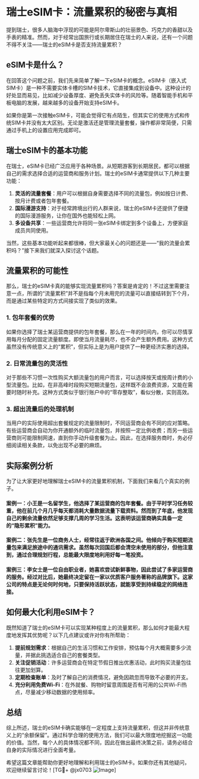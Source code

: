 # 瑞士eSIM卡：流量累积的秘密与真相

提到瑞士，很多人脑海中浮现的可能是阿尔卑斯山的壮丽景色、巧克力的香甜以及手表的精准。然而，对于经常出国旅行或长期居住在瑞士的人来说，还有一个问题不得不关注——瑞士的eSIM卡是否支持流量累积？

## eSIM卡是什么？

在回答这个问题之前，我们先来简单了解一下eSIM卡的概念。eSIM卡（嵌入式SIM卡）是一种不需要实体卡槽的SIM卡技术，它直接集成到设备中。这种设计的好处显而易见，比如减少设备厚度、避免丢失实体卡的风险等。随着智能手机和平板电脑的发展，越来越多的设备开始支持eSIM卡。

如果你是第一次接触eSIM卡，可能会觉得它有点陌生，但其实它的使用方式和传统SIM卡并没有太大区别。无论是激活还是管理流量套餐，操作都非常简便，只需通过手机上的设置应用完成即可。

## 瑞士eSIM卡的基本功能

在瑞士，eSIM卡已经广泛应用于各种场景。从短期游客到长期居民，都可以根据自己的需求选择合适的运营商和服务计划。瑞士的eSIM卡通常提供以下几种主要功能：

1. **灵活的流量套餐**：用户可以根据自身需要选择不同的流量包，例如按日计费、按月计费或者包年套餐。
2. **国际漫游支持**：对于经常跨境出行的人群来说，瑞士的eSIM卡还提供了便捷的国际漫游服务，让你在国外也能轻松上网。
3. **多设备共享**：一些运营商允许将同一张eSIM卡绑定到多个设备上，方便家庭成员共同使用。

当然，这些基本功能听起来都很棒，但大家最关心的问题还是——“我的流量会累积吗？”接下来我们就深入探讨这个话题。

## 流量累积的可能性

那么，瑞士的eSIM卡真的能够实现流量累积吗？答案是肯定的！不过这里需要注意一点，所谓的“流量累积”并不是指每个月未用完的流量可以直接结转到下个月，而是通过某些特定的方式间接实现了类似的效果。

### 1. 包年套餐的优势

如果你选择了瑞士某运营商提供的包年套餐，那么在一年的时间内，你可以尽情享用每月分配的固定流量额度。即使当月流量耗尽，也不会产生额外费用。这种方式虽然没有传统意义上的“累积”，但实际上是为用户提供了一种更经济实惠的选择。

### 2. 日常流量包的灵活性

对于那些不习惯一次性购买大额流量包的用户而言，可以选择按天或按周计费的小型流量包。比如，在非高峰时段购买短期流量包，这样既不会浪费资源，又能在需要时随时补充。这种方式类似于银行账户中的“零存整取”，看似分散，实则高效。

### 3. 超出流量后的处理机制

当用户的实际使用超出套餐规定的流量限制时，不同运营商会有不同的应对策略。有些运营商会自动为你开通额外的临时流量包，并按照一定比例收费；而另一些运营商则可能限制网速，直到你手动升级套餐为止。因此，在选择服务商时，务必仔细阅读相关条款，以免出现不必要的麻烦。

## 实际案例分析

为了让大家更好地理解瑞士eSIM卡的流量累积机制，下面我们来看几个真实的例子。

#### 案例一：小王是一名留学生，他选择了某运营商的包年套餐。由于平时学习任务较重，他在前几个月几乎每天都消耗大量数据流量下载资料。然而到了年底，他发现自己的剩余流量依然足够支撑几周的学习生活。这表明该运营商确实具备一定的“隐形累积”能力。

#### 案例二：张先生是一位商务人士，经常往返于欧洲各国之间。他倾向于购买短期流量包来满足旅途中的通讯需求。虽然每次回国后都会清空未使用的部分，但他注意到，通过合理规划行程，总能最大限度地利用好每一笔投资。

#### 案例三：李女士是一位自由职业者，她喜欢尝试新鲜事物，因此尝试了多家运营商的服务。经过对比后，她最终决定留在一家以优质客户服务著称的品牌旗下。这家公司的特点是无论何时何地，只要保持活跃状态，就能享受到持续稳定的网络连接。

## 如何最大化利用eSIM卡？

既然知道了瑞士的eSIM卡可以实现某种程度上的流量累积，那么如何才能最大程度地发挥其优势呢？以下几点建议或许对你有所帮助：

1. **提前规划需求**：根据自己的生活习惯和工作安排，预估每个月大概需要多少流量，并据此挑选适合自己的套餐类型。
2. **关注促销活动**：许多运营商会在特定节假日推出优惠活动，此时购买流量包往往更加划算。
3. **定期检查账单**：及时了解自己的消费情况，避免因疏忽而导致不必要的开支。
4. **充分利用免费Wi-Fi**：在外就餐、购物时留意周围是否有可用的公共Wi-Fi热点，尽量减少移动数据的使用频率。

## 总结

综上所述，瑞士的eSIM卡确实能够在一定程度上支持流量累积，但这并非传统意义上的“余额保留”。通过科学合理的使用方法，我们可以最大限度地挖掘这一功能的价值。当然，每个人的具体情况都不同，因此在做出最终决策之前，请务必结合自身的实际情况进行全面考量。

希望这篇文章能帮助你更好地理解和利用瑞士的eSIM卡。如果你还有其他疑问，欢迎继续留言讨论！[TG💪+ @jx0703 ![Image](https://github.com/user-attachments/assets/dbca1d08-cadb-493c-b0ec-ad6f7a83f270)]